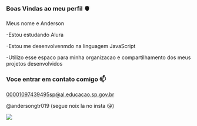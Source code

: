 ### Boas Vindas ao meu perfil 🫀

Meus nome e Anderson

-Estou estudando Alura

-Estou me desenvolvenmdo na linguagem JavaScript

-Utilizo esse espaco para minha organizacao e compartilhamento dos meus projetos desenvolvidos

### Voce entrar em contato comigo 📫
00001097439495sp@al.educacao.sp.gov.br

@andersongtr019 (segue noix la no insta 😘)

![](https://media1.tenor.com/m/oIpemVMSKWwAAAAC/r34-jdm.gif)
